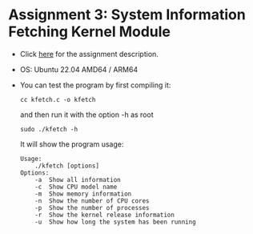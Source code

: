 # Assignment 3: System Information Fetching Kernel Module

- Click [here](https://hackmd.io/@a3020008/r1Txj5ES6) for the assignment description.

- OS: Ubuntu 22.04 AMD64 / ARM64

- You can test the program by first compiling it:

    `cc kfetch.c -o kfetch`

    and then run it with the option -h as root

    `sudo ./kfetch -h`

    It will show the program usage:
    
    ```
    Usage:
        ./kfetch [options]
    Options:
        -a  Show all information
        -c  Show CPU model name
        -m  Show memory information
        -n  Show the number of CPU cores
        -p  Show the number of processes
        -r  Show the kernel release information
        -u  Show how long the system has been running
    ```